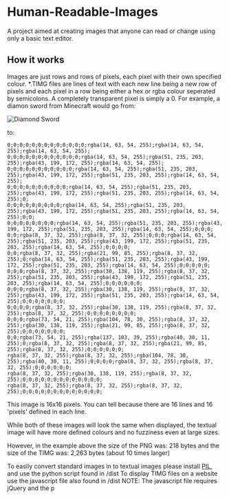# Human-Readable-Images
A project aimed at creating images that anyone can read or change using only a basic text editor.

## How it works

Images are just rows and rows of pixels, each pixel with their own specified colour.
*.TIMG files are lines of text with each new line being a new row of pixels and each pixel in a row being either a hex or rgba colour seperated by semicolons. A completely transparent pixel is simply a 0.
For example, a diamon sword from Minecraft would go from:

![Diamond Sword](http://www.minecraftinfo.com/images/360.png)

to:
```
0;0;0;0;0;0;0;0;0;0;0;0;0;rgba(14, 63, 54, 255);rgba(14, 63, 54, 255);rgba(14, 63, 54, 255);
0;0;0;0;0;0;0;0;0;0;0;0;rgba(14, 63, 54, 255);rgba(51, 235, 203, 255);rgba(43, 199, 172, 255);rgba(14, 63, 54, 255);
0;0;0;0;0;0;0;0;0;0;0;rgba(14, 63, 54, 255);rgba(51, 235, 203, 255);rgba(43, 199, 172, 255);rgba(51, 235, 203, 255);rgba(14, 63, 54, 255);
0;0;0;0;0;0;0;0;0;0;rgba(14, 63, 54, 255);rgba(51, 235, 203, 255);rgba(43, 199, 172, 255);rgba(51, 235, 203, 255);rgba(14, 63, 54, 255);0;
0;0;0;0;0;0;0;0;0;rgba(14, 63, 54, 255);rgba(51, 235, 203, 255);rgba(43, 199, 172, 255);rgba(51, 235, 203, 255);rgba(14, 63, 54, 255);0;0;
0;0;0;0;0;0;0;0;rgba(14, 63, 54, 255);rgba(51, 235, 203, 255);rgba(43, 199, 172, 255);rgba(51, 235, 203, 255);rgba(14, 63, 54, 255);0;0;0;
0;0;rgba(8, 37, 32, 255);rgba(8, 37, 32, 255);0;0;0;rgba(14, 63, 54, 255);rgba(51, 235, 203, 255);rgba(43, 199, 172, 255);rgba(51, 235, 203, 255);rgba(14, 63, 54, 255);0;0;0;0;
0;0;rgba(8, 37, 32, 255);rgba(21, 99, 85, 255);rgba(8, 37, 32, 255);0;rgba(14, 63, 54, 255);rgba(51, 235, 203, 255);rgba(43, 199, 172, 255);rgba(51, 235, 203, 255);rgba(14, 63, 54, 255);0;0;0;0;0;
0;0;0;rgba(8, 37, 32, 255);rgba(30, 138, 119, 255);rgba(8, 37, 32, 255);rgba(51, 235, 203, 255);rgba(43, 199, 172, 255);rgba(51, 235, 203, 255);rgba(14, 63, 54, 255);0;0;0;0;0;0;
0;0;0;rgba(8, 37, 32, 255);rgba(30, 138, 119, 255);rgba(8, 37, 32, 255);rgba(43, 199, 172, 255);rgba(51, 235, 203, 255);rgba(14, 63, 54, 255);0;0;0;0;0;0;0;
0;0;0;0;rgba(8, 37, 32, 255);rgba(30, 138, 119, 255);rgba(8, 37, 32, 255);rgba(8, 37, 32, 255);0;0;0;0;0;0;0;0;
0;0;0;rgba(73, 54, 21, 255);rgba(104, 78, 30, 255);rgba(8, 37, 32, 255);rgba(30, 138, 119, 255);rgba(21, 99, 85, 255);rgba(8, 37, 32, 255);0;0;0;0;0;0;0;
0;0;rgba(73, 54, 21, 255);rgba(137, 103, 39, 255);rgba(40, 30, 11, 255);0;rgba(8, 37, 32, 255);rgba(8, 37, 32, 255);rgba(21, 99, 85, 255);rgba(8, 37, 32, 255);0;0;0;0;0;0;
rgba(8, 37, 32, 255);rgba(8, 37, 32, 255);rgba(104, 78, 30, 255);rgba(40, 30, 11, 255);0;0;0;0;rgba(8, 37, 32, 255);rgba(8, 37, 32, 255);0;0;0;0;0;0;
rgba(8, 37, 32, 255);rgba(30, 138, 119, 255);rgba(8, 37, 32, 255);0;0;0;0;0;0;0;0;0;0;0;0;0;
rgba(8, 37, 32, 255);rgba(8, 37, 32, 255);rgba(8, 37, 32, 255);0;0;0;0;0;0;0;0;0;0;0;0;0;
```
This image is 16x16 pixels. You can tell because there are 16 lines and 16 'pixels' defined in each line.

While both of these images will look the same when displayed, the textual image will have more defined colours and no fuzziness even at large sizes.

However, in the example above the size of the PNG was: 218 bytes and the size of the TIMG was: 2,263 bytes (about 10 times larger)

To easily convert standard images in to textual images please install [PIL](http://www.pythonware.com/products/pil/), and use the python script found in /dist
To display TIMG files on a website use the javascript file also found in /dist
NOTE: The javascript file requires jQuery and the p
